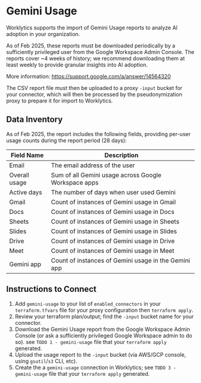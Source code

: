 # Gemini Usage

Worklytics supports the import of Gemini Usage reports to analyze AI adoption in your organization.

As of Feb 2025, these reports must be downloaded periodically by a sufficiently privileged user from the Google Workspace Admin Console.
The reports cover ~4 weeks of history; we recommend downloading them at least weekly to provide granular insights into AI adoption.

More information:
https://support.google.com/a/answer/14564320

The CSV report file must then be uploaded to a proxy `-input` bucket for your connector, which will then be processed by the pseudonymization proxy to prepare it
for import to Worklytics.



## Data Inventory
As of Feb 2025, the report includes the following fields, providing per-user usage counts during the report period (28 days):

| Field Name    | Description                                           |
|---------------|-------------------------------------------------------|
| Email         | The email address of the user                         |
| Overall usage | Sum of all Gemini usage across Google Workspace apps  |
| Active days   | The number of days when user used Gemini              |
| Gmail         | Count of instances of Gemini usage in Gmail           |
| Docs          | Count of instances of Gemini usage in Docs            |
| Sheets        | Count of instances of Gemini usage in Sheets          |
| Slides        | Count of instances of Gemini usage in Slides          |
| Drive         | Count of instances of Gemini usage in Drive           |
| Meet          | Count of instances of Gemini usage in Meet            |
| Gemini app    | Count of instances of Gemini usage in the Gemini app  |


## Instructions to Connect

  1. Add `gemini-usage` to your list of `enabled_connectors` in your `terraform.tfvars` file for your proxy configuration then `terraform apply`.
  2. Review your terraform plan/output; find the `-input` bucket name for your connector.
  3. Download the Gemini Usage report from the Google Workspace Admin Console (or ask a sufficiently privileged Google Workspace admin to do so). see `TODO 1 - gemini-usage` file that your `terraform apply` generated.
  4. Upload the usage report to the `-input` bucket (via AWS/GCP console, using `gsutil`/`s3` CLI, etc).
  5. Create the a `gemini-usage` connection in Worklytics; see `TODO 3 - gemini-usage` file that your `terraform apply` generated.
